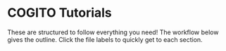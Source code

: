 # COGITO Tutorials

These are structured to follow everything you need! The workflow below gives the outline. Click the file labels to quickly get to each section. 



